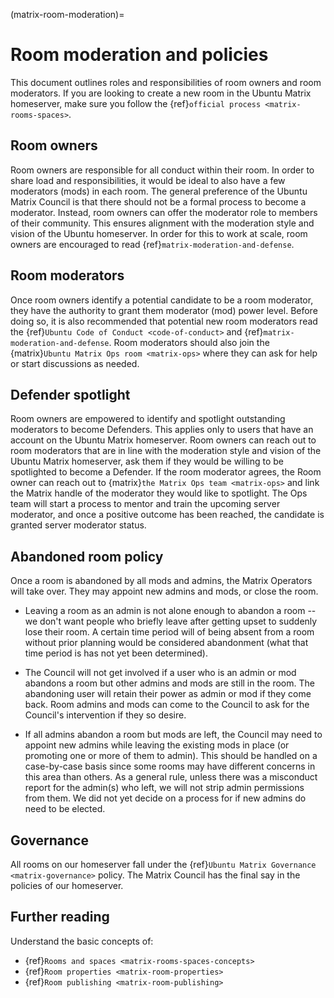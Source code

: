 (matrix-room-moderation)=
# Room moderation and policies


This document outlines roles and responsibilities of room owners and room moderators.
If you are looking to create a new room in the Ubuntu Matrix homeserver, make sure you follow the {ref}`official process <matrix-rooms-spaces>`.


## Room owners

Room owners are responsible for all conduct within their room.
In order to share load and responsibilities, it would be ideal to also have a few moderators (mods) in each room.
The general preference of the Ubuntu Matrix Council is that there should not be a formal process to become a moderator.
Instead, room owners can offer the moderator role to members of their community.
This ensures alignment with the moderation style and vision of the Ubuntu homeserver.
In order for this to work at scale, room owners are encouraged to read {ref}`matrix-moderation-and-defense`.


## Room moderators

Once room owners identify a potential candidate to be a room moderator, they have the authority to grant them moderator (mod) power level.
Before doing so, it is also recommended that potential new room moderators read the {ref}`Ubuntu Code of Conduct <code-of-conduct>` and {ref}`matrix-moderation-and-defense`.
Room moderators should also join the {matrix}`Ubuntu Matrix Ops room <matrix-ops>` where they can ask for help or start discussions as needed.


## Defender spotlight

Room owners are empowered to identify and spotlight outstanding moderators to become Defenders.
This applies only to users that have an account on the Ubuntu Matrix homeserver.
Room owners can reach out to room moderators that are in line with the moderation style and vision of the Ubuntu Matrix homeserver, ask them if they would be willing to be spotlighted to become a Defender.
If the room moderator agrees, the Room owner can reach out to {matrix}`the Matrix Ops team <matrix-ops>` and link the Matrix handle of the moderator they would like to spotlight.
The Ops team will start a process to mentor and train the upcoming server moderator, and once a positive outcome has been reached, the candidate is granted server moderator status.


## Abandoned room policy

Once a room is abandoned by all mods and admins, the Matrix Operators will take over.
They may appoint new admins and mods, or close the room.

* Leaving a room as an admin is not alone enough to abandon a room -- we don't want people who briefly leave after getting upset to suddenly lose their room.
  A certain time period will of being absent from a room without prior planning would be considered abandonment (what that time period is has not yet been determined).

* The Council will not get involved if a user who is an admin or mod abandons a room but other admins and mods are still in the room.
  The abandoning user will retain their power as admin or mod if they come back.
  Room admins and mods can come to the Council to ask for the Council's intervention if they so desire.

* If all admins abandon a room but mods are left, the Council may need to appoint new admins while leaving the existing mods in place (or promoting one or more of them to admin).
  This should be handled on a case-by-case basis since some rooms may have different concerns in this area than others.
  As a general rule, unless there was a misconduct report for the admin(s) who left, we will not strip admin permissions from them.
  We did not yet decide on a process for if new admins do need to be elected.


## Governance

All rooms on our homeserver fall under the {ref}`Ubuntu Matrix Governance <matrix-governance>` policy.
The Matrix Council has the final say in the policies of our homeserver.


## Further reading

Understand the basic concepts of:
* {ref}`Rooms and spaces <matrix-rooms-spaces-concepts>`
* {ref}`Room properties <matrix-room-properties>`
* {ref}`Room publishing <matrix-room-publishing>`

